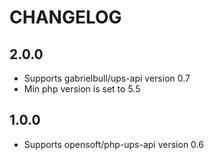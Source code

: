 # CHANGELOG

## 2.0.0

- Supports gabrielbull/ups-api version 0.7
- Min php version is set to 5.5

## 1.0.0

- Supports opensoft/php-ups-api version 0.6
